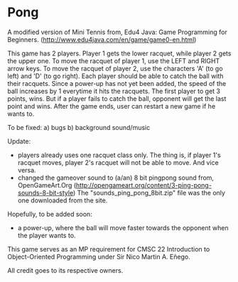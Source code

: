 # Pong


A modified version of Mini Tennis from, Edu4 Java: Game Programming for Beginners. (http://www.edu4java.com/en/game/game0-en.html)

This game has 2 players. Player 1 gets the lower racquet, while player 2 gets the upper one. To move the racquet of player 1, use the LEFT and RIGHT arrow keys. To move the racquet of player 2, use the characters 'A' (to go left) and 'D' (to go right). Each player should be able to catch the ball with their racquets. Since a power-up has not yet been added, the speed of the ball increases by 1 everytime it hits the racquets. The first player to get 3 points, wins. But if a player fails to catch the ball, opponent will get the last point and wins. After the game ends, user can restart a new game if he wants to.

To be fixed:
  a) bugs
  b) background sound/music
  
Update:
  - players already uses one racquet class only. The thing is, if player 1's racquet moves, player 2's racquet will not be able to move. And vice versa.
  - changed the gameover sound to (a/an) 8 bit pingpong sound from, OpenGameArt.Org (http://opengameart.org/content/3-ping-pong-sounds-8-bit-style) The "sounds_ping_pong_8bit.zip" file was the only one downloaded from the site.
  
Hopefully, to be added soon:
  - a power-up, where the ball will move faster towards the opponent when the player wants to. 

This game serves as an MP requirement for CMSC 22 Introduction to Object-Oriented Programming under Sir Nico Martin A. Eñego. 

All credit goes to its respective owners.
